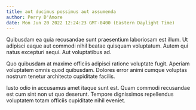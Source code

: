 ```yaml
---
title: aut ducimus possimus aut assumenda
author: Perry D'Amore
date: Mon Jun 20 2022 12:24:23 GMT-0400 (Eastern Daylight Time)
---
```

Quibusdam ea quia recusandae sunt praesentium laboriosam est illum. Ut adipisci eaque aut commodi nihil beatae quisquam voluptatum. Autem qui natus excepturi sequi. Aut voluptatibus ad.

 Quo quibusdam at maxime officiis adipisci ratione voluptate fugit. Aperiam voluptatem omnis quod quibusdam. Dolores error animi cumque voluptas nostrum tenetur architecto cupiditate facilis.

 Iusto odio in accusamus amet itaque sunt est. Quam commodi recusandae est cum sint non ut quo deserunt. Tempore dignissimos repellendus voluptatem totam officiis cupiditate nihil eveniet.